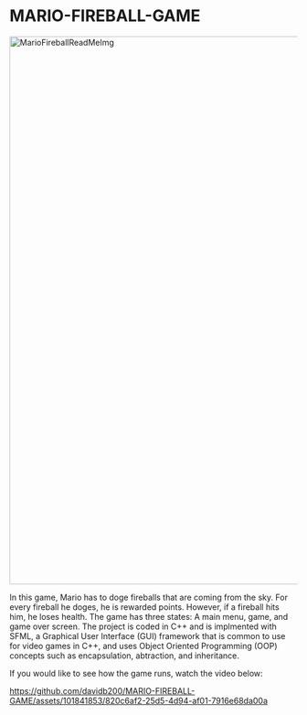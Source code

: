 # MARIO-FIREBALL-GAME

<img width="959" alt="MarioFireballReadMeImg" src="https://github.com/davidb200/MARIO-FIREBALL-GAME/assets/101841853/9b43e2be-7213-44c4-a1d0-c68f539b81aa">


In this game, Mario has to doge fireballs that are coming from the sky. For every fireball he doges, he is rewarded points. However, if a fireball hits him, he
loses health. The game has three states: A main menu, game, and game over screen. The project is coded in C++ and is implmented with SFML, a Graphical User Interface
(GUI) framework that is common to use for video games in C++, and uses Object Oriented Programming (OOP) concepts such as encapsulation, abtraction, and inheritance.

If you would like to see how the game runs, watch the video below:




https://github.com/davidb200/MARIO-FIREBALL-GAME/assets/101841853/820c6af2-25d5-4d94-af01-7916e68da00a

